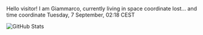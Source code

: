 Hello visitor! I am Giammarco, currently living in space coordinate lost... and time coordinate Tuesday, 7 September, 02:18 CEST

![GitHub Stats](https://github-readme-stats.vercel.app/api?username=grcasanova)

